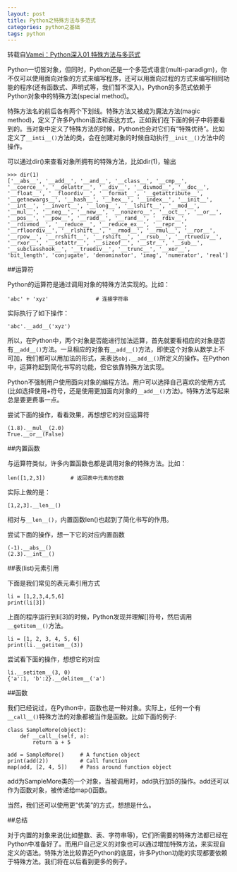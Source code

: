 ```yaml
---
layout: post
title: Python之特殊方法与多范式
categories: python之基础
tags: python 
---
```


转载自[Vamei：Python深入01 特殊方法与多范式](http://www.cnblogs.com/vamei/archive/2012/11/19/2772441.html)

Python一切皆对象，但同时，Python还是一个多范式语言(multi-paradigm)，你不仅可以使用面向对象的方式来编写程序，还可以用面向过程的方式来编写相同功能的程序(还有函数式、声明式等，我们暂不深入)。Python的多范式依赖于Python对象中的特殊方法(special method)。

特殊方法名的前后各有两个下划线。特殊方法又被成为魔法方法(magic method)，定义了许多Python语法和表达方式，正如我们在下面的例子中将要看到的。当对象中定义了特殊方法的时候，Python也会对它们有“特殊优待”。比如定义了`__inti__()`方法的类，会在创建对象的时候自动执行`__init__()`方法中的操作。

可以通过dir()来查看对象所拥有的特殊方法，比如dir(1)，输出

```
>>> dir(1)
['__abs__', '__add__', '__and__', '__class__', '__cmp__', '__coerce__', '__delattr__', '__div__', '__divmod__', '__doc__', '__float__', '__floordiv__', '__format__', '__getattribute__', '__getnewargs__', '__hash__', '__hex__', '__index__', '__init__', '__int__', '__invert__', '__long__', '__lshift__', '__mod__', '__mul__', '__neg__', '__new__', '__nonzero__', '__oct__', '__or__', '__pos__', '__pow__', '__radd__', '__rand__', '__rdiv__', '__rdivmod__', '__reduce__', '__reduce_ex__', '__repr__', '__rfloordiv__', '__rlshift__', '__rmod__', '__rmul__', '__ror__', '__rpow__', '__rrshift__', '__rshift__', '__rsub__', '__rtruediv__', '__rxor__', '__setattr__', '__sizeof__', '__str__', '__sub__', '__subclasshook__', '__truediv__', '__trunc__', '__xor__', 'bit_length', 'conjugate', 'denominator', 'imag', 'numerator', 'real']
```

##运算符

Python的运算符是通过调用对象的特殊方法实现的。比如：

```
'abc' + 'xyz'               # 连接字符串
```

实际执行了如下操作：

```
'abc'.__add__('xyz')
```

所以，在Python中，两个对象是否能进行加法运算，首先就要看相应的对象是否有`__add__()`方法。一旦相应的对象有`__add__()`方法，即使这个对象从数学上不可加，我们都可以用加法的形式，来表达`obj.__add__()`所定义的操作。在Python中，运算符起到简化书写的功能，但它依靠特殊方法实现。

Python不强制用户使用面向对象的编程方法。用户可以选择自己喜欢的使用方式(比如选择使用+符号，还是使用更加面向对象的`__add__()`方法)。特殊方法写起来总是要更费事一点。

尝试下面的操作，看看效果，再想想它的对应运算符

```
(1.8).__mul__(2.0)
True.__or__(False)
```

##内置函数

与运算符类似，许多内置函数也都是调用对象的特殊方法。比如：

```
len([1,2,3])        # 返回表中元素的总数
```

实际上做的是：

```
[1,2,3].__len__()
```

相对与`__len__()`，内置函数len()也起到了简化书写的作用。

尝试下面的操作，想一下它的对应内置函数

```
(-1).__abs__()
(2.3).__int__()
```

##表(list)元素引用

下面是我们常见的表元素引用方式

```
li = [1,2,3,4,5,6]
print(li[3])
```

上面的程序运行到li[3]的时候，Python发现并理解[]符号，然后调用`__getitem__()`方法。

```
li = [1, 2, 3, 4, 5, 6]
print(li.__getitem__(3))
```

尝试看下面的操作，想想它的对应

```
li.__setitem__(3, 0)
{'a':1, 'b':2}.__delitem__('a')
```

##函数

我们已经说过，在Python中，函数也是一种对象。实际上，任何一个有`__call__()`特殊方法的对象都被当作是函数。比如下面的例子:

```
class SampleMore(object):
    def __call__(self, a):
        return a + 5
        
add = SampleMore()     # A function object
print(add(2))          # Call function    
map(add, [2, 4, 5])    # Pass around function object
```

add为SampleMore类的一个对象，当被调用时，add执行加5的操作。add还可以作为函数对象，被传递给map()函数。

当然，我们还可以使用更“优美”的方式，想想是什么。

##总结

对于内置的对象来说(比如整数、表、字符串等)，它们所需要的特殊方法都已经在Python中准备好了。而用户自己定义的对象也可以通过增加特殊方法，来实现自定义的语法。特殊方法比较靠近Python的底层，许多Python功能的实现都要依赖于特殊方法。我们将在以后看到更多的例子。
